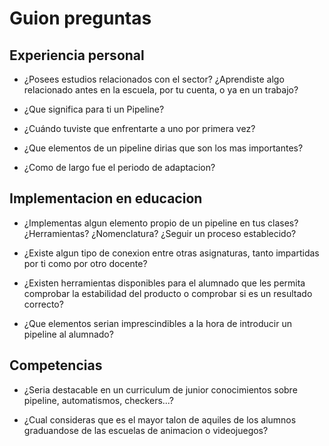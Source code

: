 # Guion preguntas

## Experiencia personal

* ¿Posees estudios relacionados con el sector? ¿Aprendiste algo relacionado antes en la escuela, por tu cuenta, o ya en un trabajo?
<!-- -->

* ¿Que significa para ti un Pipeline?
<!-- -->

* ¿Cuándo tuviste que enfrentarte a uno por primera vez?
<!-- -->

* ¿Que elementos de un pipeline dirias que son los mas importantes?
<!-- -->

* ¿Como de largo fue el periodo de adaptacion?
<!-- -->

## Implementacion en educacion

* ¿Implementas algun elemento propio de un pipeline en tus clases? ¿Herramientas? ¿Nomenclatura? ¿Seguir un proceso establecido?
<!-- -->

* ¿Existe algun tipo de conexion entre otras asignaturas, tanto impartidas por ti como por otro docente?
<!--
    Modelar un personaje para luego hacer rig en otra asignatura
    Concept para luego modelar
-->

* ¿Existen herramientas disponibles para el alumnado que les permita comprobar la estabilidad del producto o comprobar si es un resultado correcto?
<!-- -->

* ¿Que elementos serian imprescindibles a la hora de introducir un pipeline al alumnado?
<!-- -->

## Competencias

* ¿Seria destacable en un curriculum de junior conocimientos sobre pipeline, automatismos, checkers...?
<!-- -->

* ¿Cual consideras que es el mayor talon de aquiles de los alumnos graduandose de las escuelas de animacion o videojuegos?
<!-- -->


